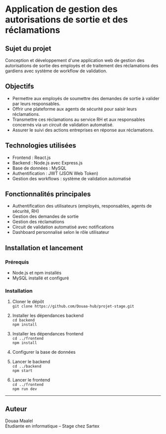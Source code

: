 # Application de gestion des autorisations de sortie et des réclamations

## Sujet du projet

Conception et développement d'une application web de gestion des autorisations de sortie des employés et de traitement des réclamations des gardiens avec système de workflow de validation.

## Objectifs

- Permettre aux employés de soumettre des demandes de sortie à valider par leurs responsables.
- Offrir une plateforme aux agents de sécurité pour saisir leurs réclamations.
- Transmettre ces réclamations au service RH et aux responsables concernés via un circuit de validation automatisé.
- Assurer le suivi des actions entreprises en réponse aux réclamations.

## Technologies utilisées

- Frontend : React.js
- Backend : Node.js avec Express.js
- Base de données : MySQL
- Authentification : JWT (JSON Web Token)
- Gestion des workflows : système de validation automatisé

## Fonctionnalités principales

- Authentification des utilisateurs (employés, responsables, agents de sécurité, RH)
- Gestion des demandes de sortie
- Gestion des réclamations
- Circuit de validation automatisé avec notifications
- Dashboard personnalisé selon le rôle utilisateur

## Installation et lancement

### Prérequis

- Node.js et npm installés
- MySQL installé et configuré

### Installation

1. Cloner le dépôt  
`git clone https://github.com/Douaa-hub/projet-stage.git`

2. Installer les dépendances backend  
`cd backend`  
`npm install`

3. Installer les dépendances frontend  
`cd ../frontend`  
`npm install`

4. Configurer la base de données

5. Lancer le backend  
`cd ../backend`  
`npm start`

6. Lancer le frontend  
`cd ../frontend`  
`npm run dev`

---

## Auteur

Douaa Maalel  
Étudiante en informatique – Stage chez Sartex
